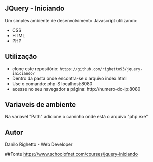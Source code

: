 ## JQuery - Iniciando
Um simples ambiente de desenvolvimento Javascript utilizando:

* CSS
* HTML
* PHP

## Utilização
* clone este repositório: `https://github.com/righetto93/jquery-iniciando/`
* Dentro da pasta onde encontra-se o arquivo index.html
* Use o comando: php-S localhost:8080
* acesse no seu navegador a página: http://numero-do-ip:8080

## Variaveis de ambiente
Na variavel "Path" adicione o caminho onde está o arquivo "php.exe"

## Autor
Danilo Righetto - Web Developer

##Fonte
https://www.schoolofnet.com/courses/jquery-iniciando